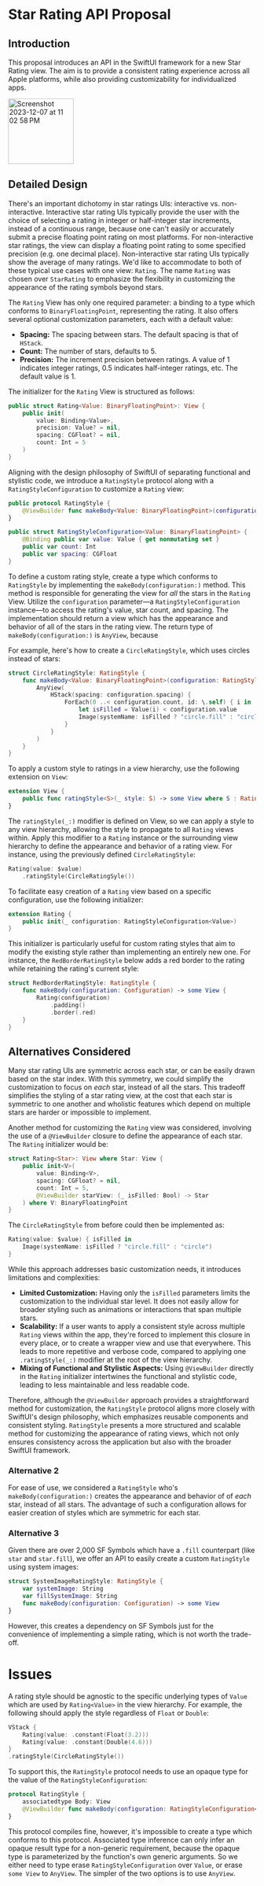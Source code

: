# Star Rating API Proposal

## Introduction
This proposal introduces an API in the SwiftUI framework for a new Star Rating view. The aim is to provide a consistent rating experience across all Apple platforms, while also providing customizability for individualized apps.

<img width="133" alt="Screenshot 2023-12-07 at 11 02 58 PM" src="https://github.com/cook-jeremy/StarRatingAPI/assets/12803067/ae6806b4-7bd9-4196-a8d6-450aab83ad6a">

## Detailed Design
There's an important dichotomy in star ratings UIs: interactive vs. non-interactive. Interactive star rating UIs typically provide the user with the choice of selecting a rating in integer or half-integer star increments, instead of a continuous range, because one can't easily or accurately submit a precise floating point rating on most platforms. For non-interactive star ratings, the view can display a floating point rating to some specified precision (e.g. one decimal place). Non-interactive star rating UIs typically show the average of many ratings. We'd like to accommodate to both of these typical use cases with one view: `Rating`. The name `Rating` was chosen over `StarRating` to emphasize the flexibility in customizing the appearance of the rating symbols beyond stars.

The `Rating` View has only one required parameter: a binding to a type which conforms to `BinaryFloatingPoint`, representing the rating. It also offers several optional customization parameters, each with a default value:
- **Spacing:** The spacing between stars. The default spacing is that of `HStack`.
- **Count:** The number of stars, defaults to 5.
- **Precision:** The increment precision between ratings. A value of 1 indicates integer ratings, 0.5 indicates half-integer ratings, etc. The default value is 1.

The initializer for the `Rating` View is structured as follows:
```swift
public struct Rating<Value: BinaryFloatingPoint>: View {
    public init(
        value: Binding<Value>,
        precision: Value? = nil,
        spacing: CGFloat? = nil,
        count: Int = 5
    )
}
```

Aligning with the design philosophy of SwiftUI of separating functional and stylistic code, we introduce a `RatingStyle` protocol along with a `RatingStyleConfiguration` to customize a `Rating` view:
```swift
public protocol RatingStyle {
    @ViewBuilder func makeBody<Value: BinaryFloatingPoint>(configuration: RatingStyleConfiguration<Value>) -> AnyView
}

public struct RatingStyleConfiguration<Value: BinaryFloatingPoint> {
    @Binding public var value: Value { get nonmutating set }
    public var count: Int
    public var spacing: CGFloat
}
```
To define a custom rating style, create a type which conforms to `RatingStyle` by implementing the `makeBody(configuration:)` method. This method is responsible for generating the view for *all* the stars in the `Rating` View. Utilize the `configuration` parameter—a `RatingStyleConfiguration` instance—to access the rating's value, star count, and spacing. The implementation should return a view which has the appearance and behavior of all of the stars in the rating view. The return type of `makeBody(configuration:)` is `AnyView`, because 

For example, here's how to create a `CircleRatingStyle`, which uses circles instead of stars:
```swift
struct CircleRatingStyle: RatingStyle {
    func makeBody<Value: BinaryFloatingPoint>(configuration: RatingStyleConfiguration<Value>) -> AnyView {
        AnyView(
            HStack(spacing: configuration.spacing) {
                ForEach(0 ..< configuration.count, id: \.self) { i in
                    let isFilled = Value(i) < configuration.value
                    Image(systemName: isFilled ? "circle.fill" : "circle")
                }
            }
        )
    }
}
```

To apply a custom style to ratings in a view hierarchy, use the following extension on `View`:
```swift
extension View {
    public func ratingStyle<S>(_ style: S) -> some View where S : RatingStyle
}
```

The `ratingStyle(_:)` modifier is defined on View, so we can apply a style to any view hierarchy, allowing the style to propagate to all `Rating` views within. Apply this modifier to a `Rating` instance or the surrounding view hierarchy to define the appearance and behavior of a rating view. For instance, using the previously defined `CircleRatingStyle`:
```swift
Rating(value: $value)
    .ratingStyle(CircleRatingSyle())
```

To facilitate easy creation of a `Rating` view based on a specific configuration, use the following initializer:
```swift
extension Rating {
    public init(_ configuration: RatingStyleConfiguration<Value>)
}
```
This initializer is particularly useful for custom rating styles that aim to modify the existing style rather than implementing an entirely new one. For instance, the `RedBorderRatingStyle` below adds a red border to the rating while retaining the rating's current style:
```swift
struct RedBorderRatingStyle: RatingStyle {
    func makeBody(configuration: Configuration) -> some View {
        Rating(configuration)
            .padding()
            .border(.red)
    }
}
```

## Alternatives Considered

Many star rating UIs are symmetric across each star, or can be easily drawn based on the star index. With this symmetry, we could simplify the customization to focus on *each* star, instead of all the stars. This tradeoff simplifies the styling of a star rating view, at the cost that each star is symmetric to one another and wholistic features which depend on multiple stars are harder or impossible to implement.

Another method for customizing the `Rating` view was considered, involving the use of a `@ViewBuilder` closure to define the appearance of each star. The `Rating` initializer would be:
```swift
struct Rating<Star>: View where Star: View {
    public init<V>(
        value: Binding<V>,
        spacing: CGFloat? = nil,
        count: Int = 5,
        @ViewBuilder starView: (_ isFilled: Bool) -> Star
    ) where V: BinaryFloatingPoint
}
```

The `CircleRatingStyle` from before could then be implemented as:
```swift
Rating(value: $value) { isFilled in
    Image(systemName: isFilled ? "circle.fill" : "circle")
}
```

While this approach addresses basic customization needs, it introduces limitations and complexities:
- **Limited Customization:** Having only the `isFilled` parameters limits the customization to the individual star level. It does not easily allow for broader styling such as animations or interactions that span multiple stars. 
- **Scalability:** If a user wants to apply a consistent style across multiple `Rating` views within the app, they're forced to implement this closure in every place, or to create a wrapper view and use that everywhere. This leads to more repetitive and verbose code, compared to applying one `.ratingStyle(_:)` modifier at the root of the view hierarchy.
- **Mixing of Functional and Stylistic Aspects:** Using `@ViewBuilder` directly in the `Rating` initializer intertwines the functional and stylistic code, leading to less maintainable and less readable code.

Therefore, although the `@ViewBuilder` approach provides a straightforward method for customization, the `RatingStyle` protocol aligns more closely with SwiftUI's design philosophy, which emphasizes reusable components and consistent styling. `RatingStyle` presents a more structured and scalable method for customizing the appearance of rating views, which not only ensures consistency across the application but also with the broader SwiftUI framework.

### Alternative 2
For ease of use, we considered a `RatingStyle` who's `makeBody(configuration:)` creates the appearance and behavior of of *each* star, instead of all stars. The advantage of such a configuration allows for easier creation of styles which are symmetric for each star.
### Alternative 3
Given there are over 2,000 SF Symbols which have a `.fill` counterpart (like `star` and `star.fill`), we offer an API to easily create a custom `RatingStyle`  using system images:
```swift
struct SystemImageRatingStyle: RatingStyle {
    var systemImage: String
    var fillSystemImage: String
    func makeBody(configuration: Configuration) -> some View
}
```
However, this creates a dependency on SF Symbols just for the convenience of implementing a simple rating, which is not worth the trade-off.

# Issues
A rating style should be agnostic to the specific underlying types of `Value` which are used by `Rating<Value>` in the view hierarchy. For example, the following should apply the style regardless of `Float` or `Double`:
```swift
VStack {
    Rating(value: .constant(Float(3.2)))
    Rating(value: .constant(Double(4.6)))
}
.ratingStyle(CircleRatingStyle())
```

To support this, the `RatingStyle` protocol needs to use an opaque type for the value of the `RatingStyleConfiguration`: 
```swift
protocol RatingStyle {
    associatedtype Body: View
    @ViewBuilder func makeBody(configuration: RatingStyleConfiguration<some BinaryFloatingPoint>) -> Body 
}
```
This protocol compiles fine, however, it's impossible to create a type which conforms to this protocol. Associated type inference can only infer an opaque result type for a non-generic requirement, because the opaque type is parameterized by the function's own generic arguments. So we either need to type erase `RatingStyleConfiguration` over `Value`, or erase `some View` to `AnyView`. The simpler of the two options is to use `AnyView`.
